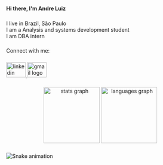 <h4 align="left">Hi there, I'm Andre Luiz</h4>

###

<p align="left">I live in Brazil, São Paulo<br>I am a Analysis and systems development student<br>I am DBA intern</p>

###

<p align="left">Connect with me:</p>

###

<div align="left">
  <a href="encurtador.com.br/ktKL7" target="_blank">
    <img src="https://raw.githubusercontent.com/maurodesouza/profile-readme-generator/master/src/assets/icons/social/linkedin/default.svg" width="52" height="40" alt="linkedin logo"  />
  </a>
  <a href="https://mail.google.com/mail/u/0/#inbox?compose=DmwnWrRspXNHmGKHsLXThQKRKPnGkpzWJkhVfgsKzgDrQZQzdpPlXvMxqpThgzzXGSFjnvLkScNB" target="_blank">
    <img src="https://raw.githubusercontent.com/maurodesouza/profile-readme-generator/master/src/assets/icons/social/gmail/default.svg" width="52" height="40" alt="gmail logo"  />
  </a>
</div>

###

<div align="center">
  <img src="https://github-readme-stats.vercel.app/api?hide_title=false&hide_rank=false&show_icons=true&include_all_commits=true&count_private=true&disable_animations=false&theme=dracula&locale=en&hide_border=false&username=drez" height="150" alt="stats graph"  />
  <img src="https://github-readme-stats.vercel.app/api/top-langs?locale=en&hide_title=false&layout=compact&card_width=320&langs_count=5&theme=dracula&hide_border=false&username=drez" height="150" alt="languages graph"  />
</div>

###

<img href="https://raw.githubusercontent.com/drez/drez/blob/output/snake.svg" alt="Snake animation" />

###
